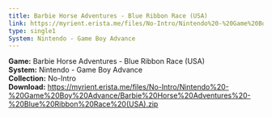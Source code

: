 ```yaml
---
title: Barbie Horse Adventures - Blue Ribbon Race (USA)
link: https://myrient.erista.me/files/No-Intro/Nintendo%20-%20Game%20Boy%20Advance/Barbie%20Horse%20Adventures%20-%20Blue%20Ribbon%20Race%20(USA).zip
type: single1
System: Nintendo - Game Boy Advance
---
```

<b>Game:</b> Barbie Horse Adventures - Blue Ribbon Race (USA)<br>
<b>System:</b> Nintendo - Game Boy Advance<br>
<b>Collection:</b> No-Intro<br>
<b>Download:</b> https://myrient.erista.me/files/No-Intro/Nintendo%20-%20Game%20Boy%20Advance/Barbie%20Horse%20Adventures%20-%20Blue%20Ribbon%20Race%20(USA).zip